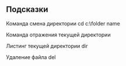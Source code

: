 ## Подсказки
Команда смена директории
cd c:\folder name

Команда отражения текущей директории

Листинг текущей директории
dir

Удаление файла 
del <filename> 